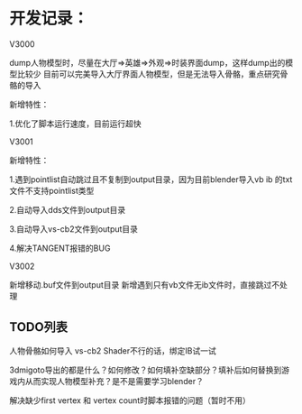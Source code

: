 
# 开发记录：
V3000

dump人物模型时，尽量在大厅=>英雄=>外观=>时装界面dump，这样dump出的模型比较少
目前可以完美导入大厅界面人物模型，但是无法导入骨骼，重点研究骨骼的导入

新增特性：

1.优化了脚本运行速度，目前运行超快

V3001

新增特性：

1.遇到pointlist自动跳过且不复制到output目录，因为目前blender导入vb ib 的txt文件不支持pointlist类型

2.自动导入dds文件到output目录

3.自动导入vs-cb2文件到output目录

4.解决TANGENT报错的BUG

V3002

新增移动.buf文件到output目录
新增遇到只有vb文件无ib文件时，直接跳过不处理

## TODO列表
人物骨骼如何导入 vs-cb2 Shader不行的话，绑定IB试一试

3dmigoto导出的都是什么？如何修改？如何填补空缺部分？填补后如何替换到游戏内从而实现人物模型补充？是不是需要学习blender？

解决缺少first vertex 和 vertex count时脚本报错的问题（暂时不用）
